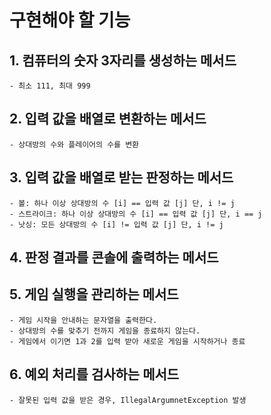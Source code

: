 # 구현해야 할 기능


## 1. 컴퓨터의 숫자 3자리를 생성하는 메서드
    - 최소 111, 최대 999

## 2. 입력 값을 배열로 변환하는 메서드
    - 상대방의 수와 플레이어의 수를 변환

## 3. 입력 값을 배열로 받는 판정하는 메서드
    - 볼: 하나 이상 상대방의 수 [i] == 입력 값 [j] 단, i != j
    - 스트라이크: 하나 이상 상대방의 수 [i] == 입력 값 [j] 단, i == j
    - 낫싱: 모든 상대방의 수 [i] != 입력 값 [j] 단, i != j

## 4. 판정 결과를 콘솔에 출력하는 메서드

## 5. 게임 실행을 관리하는 메서드
    - 게임 시작을 안내하는 문자열을 출력한다.
    - 상대방의 수를 맞추기 전까지 게임을 종료하지 않는다.
    - 게임에서 이기면 1과 2를 입력 받아 새로운 게임을 시작하거나 종료 

## 6. 예외 처리를 검사하는 메서드
    - 잘못된 입력 값을 받은 경우, IllegalArgumnetException 발생
